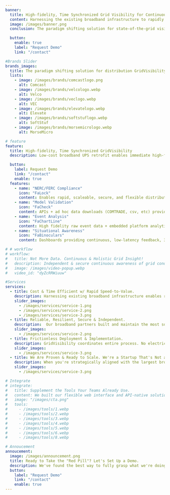 ```yaml
---
banner:
  title: High-fidelity, Time Synchronized Grid Visibility for Continuous Fault & State-of-the-Grid Monitoring
  content: Harnessing the existing broadband infrastructure to rapidly deliver real-time, all-the-time electrical data; Enabling unprecedented visibility and situational awareness of distribution grid behaviors.
  image: /images/banner.png
  conclusion: The paradigm shifting solution for state-of-the-grid visibility.

  button:
    enable: true
    label: "Request Demo"
    link: "/contact"

#Brands Slider
brands_images:
  title: The paradigm shifting solution for distribution GridVisibility!
  lists:
    - image: /images/brands/comcastlogo.png
      alt: Comcast
    - image: /images/brands/velcologo.webp
      alt: Velco
    - image: /images/brands/veclogo.webp
      alt: VEC
    - image: /images/brands/elevatelogo.webp
      alt: Elevate
    - image: /images/brands/softstuflogo.webp
      alt: SoftStuf
    - image: /images/brands/morsemicrologo.webp
      alt: MorseMicro

# feature
feature:
  title: High-fidelity, Time Synchronized GridVisibility
  description: Low-cost broadband UPS retrofit enables immediate high-fidelity grid voltage and frequency monitoring 24/7/365

  button:
    label: Request Demo
    link: "/contact"
    enable: true
  features:
    - name: "NERC/FERC Compliance"
      icon: "FaLock"
      content: Enables rapid, scaleable, secure, and flexible distribution grid monitoring to meet NERC/FERC IBR-related compliance guidelines & reporting requirements.
    - name: "Model Validation"
      icon: "FaCheck"
      content: APIs + ad hoc data downloads (COMTRADE, csv, etc) provide high fidelity, GPS time synchronized distribution data for model validation, training, and live model support.
    - name: "Event Analysis"
      icon: "FaChartLine"
      content: High fidelity raw event data + embedded platform analytical tools support unprecedented post-event analysis capability.
    - name: "Situational Awareness"
      icon: "FaBinoculars"
      content: Dashboards providing continuous, low-latency feedback, 365/24/7, encompassing utility defined alerts.

# # workflow
# workflow:
#   title: Not More Data. Continuous & Holistic Grid Insight!
#   description: Independent & secure continuous awareness of grid conditions and behaviors.
#   image: /images/video-popup.webp
#   video_id: "dyZcRRWiuuw"

#Services
services:
  - title: Cost & Time Efficient w/ Rapid Speed-to-Value. 
    description: Harnessing existing broadband infrastructure enables rapid, cost effective deployment at scale. Our GVP "Blue Box" provides continuous point-on-wave monitoring at 10,000 samples/second through a 15 minute broadband node retrofit. We're not limited by bandwidth, because we harness the $2 trillion communications investment already made.
    slider_images:
      - /images/services/service-1.png
      - /images/services/service-2.png
      - /images/services/service-3.png
  - title: Reliable, Resilient, Secure & Independent. 
    description:  Our broadband partners built and maintain the most sophisticated and secure communication networks on the planet. That means our solution is reliable, resilient (4+ hr battery-backed), secure (Global Fortune 50 security-by-design), and out-of-band (utility agnostic). Our GVP Platform's unique technical and business characteristics both reduce utility risk and create previously impossible value streams.
    slider_images:
      - /images/services/service-2.png
  - title: Frictionless Deployment & Implementation.
    description: GridVisibility coordinates entire process. No electric utility field crew or IT involvement w/ 15min/sensor provisioning. The coexistent broadband infrastructure already overlaps with 90% of US power grid, enabling rapid deployment at scale. GridVisibility provides continuous awareness of grid conditions and behaviors in weeks...not years.
    slider_images:
      - /images/services/service-3.png
  - title: We Are Proven & Ready to Scale. We're a Startup That's Not a Startup.
    description: When you're strategically aligned with the largest broadband operators in the world, you've done something right. Eight years of R&D incubation within CableLabs, a strong balance sheet, an established and growing financing network, combined with successful lighthouse deployments and partners, means we're not just another startup...we're game changers.
    slider_images:
      - /images/services/service-3.png

# Integrate
# integrate:
#   title: Supplement the Tools Your Teams Already Use.
#   content: We built our flexible web interface and API-native solution to augment and support all current grid data, monitoring, and operational applications. However, we're also developing and supporting completely new analytic and continuous insight and integration paradigms. Because we've already "done the impossible", we must support both the "current" and "next generation" grid monitoring and management paths.
#   image: "/images/cta.png"
#   tools:
#     - /images/tools/1.webp
#     - /images/tools/2.webp
#     - /images/tools/3.webp
#     - /images/tools/4.webp
#     - /images/tools/5.webp
#     - /images/tools/6.webp
#     - /images/tools/8.webp

# Annoucement
annoucement:
  image: /images/announcement.png
  title: Ready to Take the "Red Pill"? Let's Set Up a Demo.
  description: We've found the best way to fully grasp what we're doing is to demo...live. That's when people realize high fidelity, low latency, and continuous distribution grid data changes everything!
  button:
    label: "Request Demo"
    link: "/contact"
    enable: true
---
```

